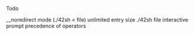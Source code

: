 Todo


__noredirect mode (./42sh < file)
unlimited entry size
./42sh file
interactive prompt
precedence of operators
